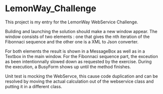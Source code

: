 # LemonWay_Challenge

This project is my entry for the LemonWay WebService Challenge.

Building and launching the solution should make a new window appear.
The window consists of two elements : one that gives the nth iteration of the Fibonnaci sequence and the other one is a XML to Json converter.

For both elements the result is shown in a MessageBox as well as in a Textbox in the main window.
For the Fibonnaci sequence part, the exceution as been intentionnally slowed down as requested by the exercise. During the execution, a BusyForm shows up until the method finishes.

Unit test is mocking the WebServce, this cause code duplication and can be resolved by moving the actual calculation out of the webservice class and putting it in a different class.

